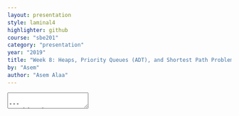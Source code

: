 ```yaml
---
layout: presentation
style: laminal4
highlighter: github
course: "sbe201"
category: "presentation"
year: "2019"
title: "Week 8: Heaps, Priority Queues (ADT), and Shortest Path Problem"
by: "Asem"
author: "Asem Alaa"
---
```



<textarea id="source">

---
## Objectives

1. Learn about **heap** structure
1. Implementing **heap** using arrays
1. Implementing **priority queue (ADT)** using **heap**
1. The Shortest Path Problem (TSP)

---
## Heaps

* Complete Tree.
* Heap Property.

#### Glossary

* Complete Tree: A balanced tree in which the distance from the root to any leaf is either $log(n)$ or $log(n)-1$. [{source}](https://www.cs.auckland.ac.nz/software/AlgAnim/heaps.html).


---
## Heaps: Cont'd

| Conceptual Representation |
|---------------------|
| ![heaptree](/gallery/heaptree.png) |
| ![heapconcrete](/gallery/heapconcrete.png) |

---

| Heap as array |
|---------------|
| ![heap1](/gallery/Heap-as-array.svg) |
|  Creative Commons - [Maxinator](https://commons.wikimedia.org/w/index.php?title=User:Maxiantor&action=edit&redlink=1) |



---
### Operations

#### Insert

Insertion procedures:

--
1. Insert the new element to the bottom level of the heap.
--
2. Compare the added element with its parent; if they are in the correct order, stop.
--
3. If not, swap the element with its parent and return to the previous step.

---
##### Example: Insert 15

| Layout |
|-------|
| ![heapin1](/gallery/heapindel/Heap_add_step1.svg.png) |
| Source: [wikipedia](https://en.wikipedia.org/wiki/Binary_heap) |

---
##### Example: Insert - cont'd

| Layout |
|-------|
| ![heapin2](/gallery/heapindel/Heap_add_step2.svg) |
| Source: [wikipedia](https://en.wikipedia.org/wiki/Binary_heap) |

---
##### Example: Insert - cont'd

| Layout |
|-------|
| ![heapin3](/gallery/heapindel/Heap_add_step3.svg) |
| Source: [wikipedia](https://en.wikipedia.org/wiki/Binary_heap) |

---
#### Extract

|Layout |
|--------|
| ![heapdel1](/gallery/heapindel/Heap_delete_step0.svg) |
| Source: [wikipedia](https://en.wikipedia.org/wiki/Binary_heap) |

---
#### Extract: cont'd

|Layout |
|--------|
| ![heapdel2](/gallery/heapindel/Heap_delete_step1.svg) |
| Source: [wikipedia](https://en.wikipedia.org/wiki/Binary_heap) |


---
#### Extract: cont'd

|Layout |
|--------|
|  ![heapdel3](/gallery/heapindel/Heap_delete_step2.svg) |
| Source: [wikipedia](https://en.wikipedia.org/wiki/Binary_heap) |

---
### Implementation of Min-Heap Using Arrays

---
#### Implementation: Buffer

![treearray](/gallery/Binary_tree_in_array.svg)

---
### NOTE

We will implement **min-heap**, which has every node's value less then its children.

---
#### Implementation: Buffer

```c++
struct Heap
{
 
};
```

---
#### Implementation: Buffer

```c++
struct Heap
{
    std::vector<int> buffer;
};
```

---
#### Implementation: Left Child Index

```c++
int getLeftIdx(int parent)
{
    return ???
}
```

---
#### Implementation: Left Child Index

```c++
int getLeftIdx(int parent)
{
    return parent * 2 + 1;
}
```

---
#### Implementation: Right Child Index

```c++
int getRightIdx(int parent)
{

}
```

---
#### Implementation: Right Child Index

```c++
int getRightIdx(int parent)
{
    return parent * 2 + 2;
}
```

---
#### Implementation: Parent Index

```c++
int getParentIdx(int child)
{
    if (child % 2 == 1)
    {

    }
    else
    {

    }
}
```

---
#### Implementation: Parent Index

```c++
int getParentIdx(int child)
{
    if (child % 2 == 1)
    {
        return (child - 1) / 2;
    }
    else
    {

    }
}
```

---
#### Implementation: Parent Index

```c++
int getParentIdx(int child)
{
    if (child % 2 == 1)
    {
        return (child - 1) / 2;
    }
    else
    {
        return (child - 2) / 2;
    }
}
```

---
#### Implementation: Heap size

```c++
int size(Heap &h)
{

}
```

---
#### Implementation: Heap size

```c++
int size(Heap &h)
{
    return h.buffer.size();
}
```

---
#### Implementation: Insert

```c++
void insert(Heap &h, int data)
{
    h.buffer.push_back(data);

    
}
```

---
#### Implementation: Insert

```c++
void insert(Heap &h, int data)
{
    h.buffer.push_back(data);
    int childIdx = h.buffer.size() - 1;
    bubbleUp( h , childIdx );
}
```

---
#### Implementation: Bubble-up / Sift-up / Cascade-up

```c++
void bubbleUp(Heap &h, int child )
{
    // 1. Do we need parent?
    // 2. How can we recover heap property.
    

    

}
```

--
* Guess the steps.

---
#### Implementation: Bubble-up / Sift-up / Cascade-up

```c++
void bubbleUp(Heap &h, int child )
{
    int parent = getParentIdx(child);
    if( h.buffer[child] < h.buffer[parent]) // Means that heap property is violated
    {
        
        
    }
}
```


--
* The `if` conditions means that Heap property is violated
--
* something needs to be done.
--
* How to fix?


---
#### Implementation: Bubble-up / Sift-up / Cascade-up

```c++
void bubbleUp(Heap &h, int child )
{
    int parent = getParentIdx(child);
    if( h.buffer[child] < h.buffer[parent])
    {
        std::swap(h.buffer[child], h.buffer[parent]);
        // ???
    }
}
```

--
* Propagate.

---
#### Implementation: Bubble-up / Sift-up / Cascade-up

```c++
void bubbleUp(Heap &h, int child )
{
    int parent = getParentIdx(child);
    if(  h.buffer[child] < h.buffer[parent])
    {
        std::swap(h.buffer[child], h.buffer[parent]);
        bubbleUp( h , parent );
    }
}
```

--
* Do we miss anything?

---
#### Implementation: Bubble-up / Sift-up / Cascade-up

```c++
void bubbleUp(Heap &h, int child )
{
    int parent = getParentIdx(child);
    if( child >= 0 && parent >= 0  && h.buffer[child] < h.buffer[parent])
    {
        std::swap(h.buffer[child], h.buffer[parent]);
        bubbleUp( h , parent );
    }
}
```

* Sanity checks.

---
#### Implementation: Extract

```c++
int extract(Heap &h)
{
    int child = h.buffer.size() - 1;
    std::swap(h.buffer[child], h.buffer[0]);

    int value = h.buffer.back();
    h.buffer.pop_back();

    bubbleDown( h , 0);
    return value;
}
```

---
#### Implementation: Extract

```c++
int extract(Heap &h)
{
    
    






}
```

---
#### Implementation: Extract

```c++
int extract(Heap &h)
{
    int child = h.buffer.size() - 1;
    std::swap(h.buffer[child], h.buffer[0]);

    
    



}
```

---
#### Implementation: Extract

```c++
int extract(Heap &h)
{
    int child = h.buffer.size() - 1;
    std::swap(h.buffer[child], h.buffer[0]);

    int value = h.buffer.back();
    h.buffer.pop_back();



}
```

---
#### Implementation: Extract

```c++
int extract(Heap &h)
{
    int child = h.buffer.size() - 1;
    std::swap(h.buffer[child], h.buffer[0]);

    int value = h.buffer.back();
    h.buffer.pop_back();

    bubbleDown( h , 0);
    return value;
}
```

---
#### Implementation: Bubble-down / Sift-down / Cascade-down

```c++
void bubbleDown(Heap &h, int parent)
{
    int left = getLeftIdx(parent);
    int right = getRightIdx(parent);
    int length = size(h);
    int minimum = parent;

    if (left < length && h.buffer[left] < h.buffer[minimum])
        minimum = left;

    if (right < length && h.buffer[right] < h.buffer[minimum])
        minimum = right;

    if (minimum != parent)
    {
        std::swap(h.buffer[minimum], h.buffer[parent]);
        bubbleDown(h, minimum);
    }
    else return;
}
```

---
## Clone the source code

```bash
git clone git@github.com:sbme-tutorials/sbe201-heap-pq.git
```

---
## Heapsort

| Heapsort |
|-----------|
| ![heapsort](/gallery/Sorting_heapsort_anim.gif) |
| Creative Commons - [de:User:RolandH](https://de.wikipedia.org/wiki/User:RolandH) | 


---
<iframe width="560" height="315" src="https://www.youtube.com/embed/H5kAcmGOn4Q" frameborder="0" allow="autoplay; encrypted-media" allowfullscreen></iframe>

[{Heaps and Heap Sort}](http://www.zutopedia.com/hs_vs_ms.html)

---
## Reading Homework: Priority Queue (ADT)

* What is PQ as an ADT.
* How can be implemented using Heap.
* Applications.

---
### Reading Homework: Shortest Path Problem

* What is shortest path problem.
* Dijkstra's algorithm using PQ.
* Applications of Dijkstra.

---
#### Dijkstra: Exercise

![](/gallery/dijkstra.png)

---
#### Dijkstra: Demo

<iframe width="560" height="315" src="https://www.youtube.com/embed/U9Raj6rAqqs" frameborder="0" allow="autoplay; encrypted-media" allowfullscreen></iframe>

---
#### Dijkstra: Application

![](/gallery/trees/map.png)




</textarea>
    
